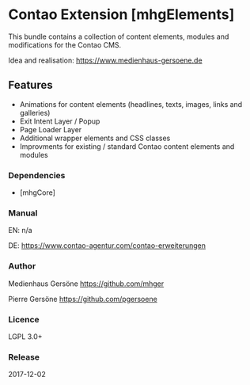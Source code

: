 # Contao Extension [mhgElements]

This bundle contains a collection of content elements, modules and modifications for the Contao CMS.

Idea and realisation: <https://www.medienhaus-gersoene.de>


## Features
- Animations for content elements (headlines, texts, images, links and galleries)
- Exit Intent Layer / Popup
- Page Loader Layer 
- Additional wrapper elements and CSS classes
- Improvments for existing / standard Contao content elements and modules


### Dependencies
- [mhgCore]


### Manual
EN: n/a

DE: <https://www.contao-agentur.com/contao-erweiterungen>


### Author
Medienhaus Gersöne <https://github.com/mhger>

Pierre Gersöne <https://github.com/pgersoene> 


### Licence
LGPL 3.0+


### Release
2017-12-02